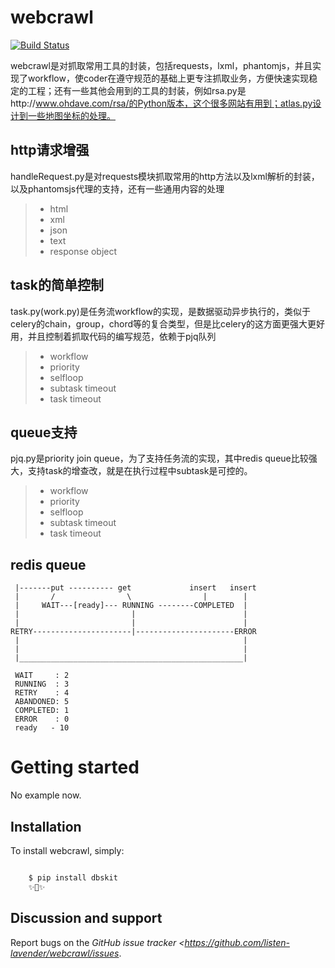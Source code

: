 # webcrawl
[![Build Status](https://api.travis-ci.org/listen-lavender/webcrawl.svg?branch=master)](https://api.travis-ci.org/listen-lavender/webcrawl)

webcrawl是对抓取常用工具的封装，包括requests，lxml，phantomjs，并且实现了workflow，使coder在遵守规范的基础上更专注抓取业务，方便快速实现稳定的工程；还有一些其他会用到的工具的封装，例如rsa.py是http://www.ohdave.com/rsa/的Python版本，这个很多网站有用到；atlas.py设计到一些地图坐标的处理。

## http请求增强
handleRequest.py是对requests模块抓取常用的http方法以及lxml解析的封装，以及phantomsjs代理的支持，还有一些通用内容的处理
>    - html 
>    - xml 
>    - json 
>    - text 
>    - response object 

## task的简单控制
task.py(work.py)是任务流workflow的实现，是数据驱动异步执行的，类似于celery的chain，group，chord等的复合类型，但是比celery的这方面更强大更好用，并且控制着抓取代码的编写规范，依赖于pjq队列
>    - workflow 
>    - priority 
>    - selfloop 
>    - subtask timeout 
>    - task timeout 

## queue支持
pjq.py是priority join queue，为了支持任务流的实现，其中redis queue比较强大，支持task的增查改，就是在执行过程中subtask是可控的。
>    - workflow 
>    - priority 
>    - selfloop 
>    - subtask timeout 
>    - task timeout 

## redis queue
```
 |-------put ---------- get             insert   insert
 |       /                \                |        |
 |     WAIT---[ready]--- RUNNING --------COMPLETED  |
 |                         |                        |
 |                         |                        |
RETRY----------------------|----------------------ERROR
 |                                                  |
 |                                                  |
 |__________________________________________________|

 WAIT     : 2
 RUNNING  : 3
 RETRY    : 4
 ABANDONED: 5
 COMPLETED: 1
 ERROR    : 0
 ready   - 10
```

# Getting started

No example now.

## Installation

To install webcrawl, simply:

````bash

    $ pip install dbskit
    ✨🍰✨
````

## Discussion and support

Report bugs on the *GitHub issue tracker <https://github.com/listen-lavender/webcrawl/issues*. 